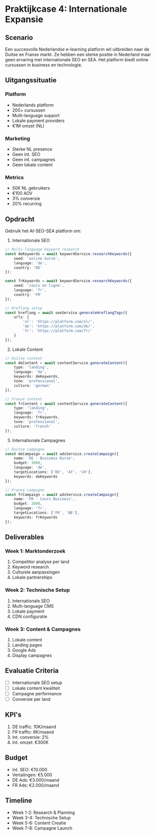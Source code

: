 # Praktijkcase 4: Internationale Expansie

## Scenario
Een succesvolle Nederlandse e-learning platform wil uitbreiden naar de Duitse en Franse markt. Ze hebben een sterke positie in Nederland maar geen ervaring met internationale SEO en SEA. Het platform biedt online cursussen in business en technologie.

## Uitgangssituatie

### Platform
- Nederlands platform
- 200+ cursussen
- Multi-language support
- Lokale payment providers
- €1M omzet (NL)

### Marketing
- Sterke NL presence
- Geen int. SEO
- Geen int. campagnes
- Geen lokale content

### Metrics
- 50K NL gebruikers
- €100 AOV
- 3% conversie
- 20% recurring

## Opdracht
Gebruik het AI-SEO-SEA platform om:

1. Internationale SEO
```typescript
// Multi-language keyword research
const deKeywords = await keywordService.researchKeywords({
    seed: 'online kurse',
    language: 'de',
    country: 'DE'
});

const frKeywords = await keywordService.researchKeywords({
    seed: 'cours en ligne',
    language: 'fr',
    country: 'FR'
});

// Hreflang setup
const hreflang = await seoService.generateHreflangTags({
    urls: {
        'nl': 'https://platform.com/nl/',
        'de': 'https://platform.com/de/',
        'fr': 'https://platform.com/fr/'
    }
});
```

2. Lokale Content
```typescript
// Duitse content
const deContent = await contentService.generateContent({
    type: 'landing',
    language: 'de',
    keywords: deKeywords,
    tone: 'professional',
    culture: 'german'
});

// Franse content
const frContent = await contentService.generateContent({
    type: 'landing',
    language: 'fr',
    keywords: frKeywords,
    tone: 'professional',
    culture: 'french'
});
```

3. Internationale Campagnes
```typescript
// Duitse campagne
const deCampaign = await adsService.createCampaign({
    name: 'DE - Business Kurse',
    budget: 3000,
    language: 'de',
    targetLocations: ['DE', 'AT', 'CH'],
    keywords: deKeywords
});

// Franse campagne
const frCampaign = await adsService.createCampaign({
    name: 'FR - Cours Business',
    budget: 2000,
    language: 'fr',
    targetLocations: ['FR', 'BE'],
    keywords: frKeywords
});
```

## Deliverables

### Week 1: Marktonderzoek
1. Competitor analyse per land
2. Keyword research
3. Culturele aanpassingen
4. Lokale partnerships

### Week 2: Technische Setup
1. Internationale SEO
2. Multi-language CMS
3. Lokale payment
4. CDN configuratie

### Week 3: Content & Campagnes
1. Lokale content
2. Landing pages
3. Google Ads
4. Display campagnes

## Evaluatie Criteria
- [ ] Internationale SEO setup
- [ ] Lokale content kwaliteit
- [ ] Campagne performance
- [ ] Conversie per land

## KPI's
1. DE traffic: 10K/maand
2. FR traffic: 8K/maand
3. Int. conversie: 2%
4. Int. omzet: €300K

## Budget
- Int. SEO: €10.000
- Vertalingen: €5.000
- DE Ads: €3.000/maand
- FR Ads: €2.000/maand

## Timeline
- Week 1-2: Research & Planning
- Week 3-4: Technische Setup
- Week 5-6: Content Creatie
- Week 7-8: Campagne Launch
